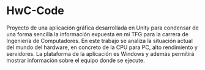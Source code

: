 # HwC-Code
Proyecto de una aplicación gráfica desarrollada en Unity para condensar de una forma sencilla la información expuesta en mi TFG para la carrera de Ingeniería de Computadores. En este trabajo se analiza la situación actual del mundo del hardware, en concreto de la CPU para PC, alto rendimiento y servidores. La plataforma de la aplicación es Windows y además permitirá mostrar información sobre el equipo donde se ejecute.
